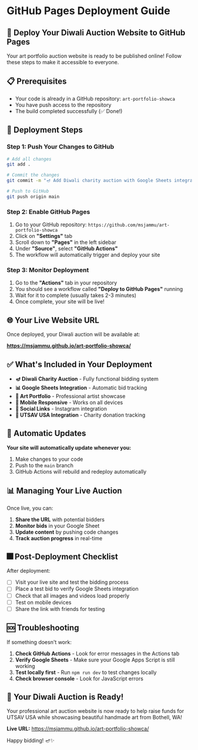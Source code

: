 # GitHub Pages Deployment Guide

## 🚀 Deploy Your Diwali Auction Website to GitHub Pages

Your art portfolio auction website is ready to be published online! Follow these steps to make it accessible to everyone.

## 📋 Prerequisites

- Your code is already in a GitHub repository: `art-portfolio-showca`
- You have push access to the repository
- The build completed successfully (✅ Done!)

## 🎯 Deployment Steps

### Step 1: Push Your Changes to GitHub

```bash
# Add all changes
git add .

# Commit the changes
git commit -m "🪔 Add Diwali charity auction with Google Sheets integration"

# Push to GitHub
git push origin main
```

### Step 2: Enable GitHub Pages

1. Go to your GitHub repository: `https://github.com/msjammu/art-portfolio-showca`
2. Click on **"Settings"** tab
3. Scroll down to **"Pages"** in the left sidebar
4. Under **"Source"**, select **"GitHub Actions"**
5. The workflow will automatically trigger and deploy your site

### Step 3: Monitor Deployment

1. Go to the **"Actions"** tab in your repository
2. You should see a workflow called **"Deploy to GitHub Pages"** running
3. Wait for it to complete (usually takes 2-3 minutes)
4. Once complete, your site will be live!

## 🌐 Your Live Website URL

Once deployed, your Diwali auction will be available at:

**https://msjammu.github.io/art-portfolio-showca/**

## ✅ What's Included in Your Deployment

- **🪔 Diwali Charity Auction** - Fully functional bidding system
- **📊 Google Sheets Integration** - Automatic bid tracking
- **🎨 Art Portfolio** - Professional artist showcase
- **📱 Mobile Responsive** - Works on all devices
- **🔗 Social Links** - Instagram integration
- **💚 UTSAV USA Integration** - Charity donation tracking

## 🔧 Automatic Updates

**Your site will automatically update whenever you:**
1. Make changes to your code
2. Push to the `main` branch
3. GitHub Actions will rebuild and redeploy automatically

## 📊 Managing Your Live Auction

Once live, you can:
1. **Share the URL** with potential bidders
2. **Monitor bids** in your Google Sheet
3. **Update content** by pushing code changes
4. **Track auction progress** in real-time

## 🎆 Post-Deployment Checklist

After deployment:
- [ ] Visit your live site and test the bidding process
- [ ] Place a test bid to verify Google Sheets integration
- [ ] Check that all images and videos load properly
- [ ] Test on mobile devices
- [ ] Share the link with friends for testing

## 🆘 Troubleshooting

If something doesn't work:
1. **Check GitHub Actions** - Look for error messages in the Actions tab
2. **Verify Google Sheets** - Make sure your Google Apps Script is still working
3. **Test locally first** - Run `npm run dev` to test changes locally
4. **Check browser console** - Look for JavaScript errors

## 🎊 Your Diwali Auction is Ready!

Your professional art auction website is now ready to help raise funds for UTSAV USA while showcasing beautiful handmade art from Bothell, WA!

**Live URL:** https://msjammu.github.io/art-portfolio-showca/

Happy bidding! 🪔✨